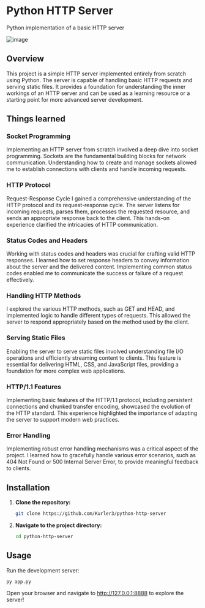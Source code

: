 # Python HTTP Server

Python implementation of a basic HTTP server

![image](https://github.com/user-attachments/assets/5cd7d156-a52e-41aa-ad8a-0c9bfb5cc5cf)


## Overview

This project is a simple HTTP server implemented entirely from scratch using Python. The server is capable of handling basic HTTP requests and serving static files. It provides a foundation for understanding the inner workings of an HTTP server and can be used as a learning resource or a starting point for more advanced server development.

## Things learned

### Socket Programming

Implementing an HTTP server from scratch involved a deep dive into socket programming. Sockets are the fundamental building blocks for network communication. Understanding how to create and manage sockets allowed me to establish connections with clients and handle incoming requests.

### HTTP Protocol

Request-Response Cycle
I gained a comprehensive understanding of the HTTP protocol and its request-response cycle. The server listens for incoming requests, parses them, processes the requested resource, and sends an appropriate response back to the client. This hands-on experience clarified the intricacies of HTTP communication.

### Status Codes and Headers

Working with status codes and headers was crucial for crafting valid HTTP responses. I learned how to set response headers to convey information about the server and the delivered content. Implementing common status codes enabled me to communicate the success or failure of a request effectively.

### Handling HTTP Methods

I explored the various HTTP methods, such as GET and HEAD, and implemented logic to handle different types of requests. This allowed the server to respond appropriately based on the method used by the client.

### Serving Static Files

Enabling the server to serve static files involved understanding file I/O operations and efficiently streaming content to clients. This feature is essential for delivering HTML, CSS, and JavaScript files, providing a foundation for more complex web applications.

### HTTP/1.1 Features

Implementing basic features of the HTTP/1.1 protocol, including persistent connections and chunked transfer encoding, showcased the evolution of the HTTP standard. This experience highlighted the importance of adapting the server to support modern web practices.

### Error Handling

Implementing robust error handling mechanisms was a critical aspect of the project. I learned how to gracefully handle various error scenarios, such as 404 Not Found or 500 Internal Server Error, to provide meaningful feedback to clients.

## Installation

1. **Clone the repository:**

    ```bash
    git clone https://github.com/Kurler3/python-http-server
    ```

2. **Navigate to the project directory:**

    ```bash
    cd python-http-server
    ```

## Usage

Run the development server:

```bash
py app.py
```

Open your browser and navigate to http://127.0.0.1:8888 to explore the server!
